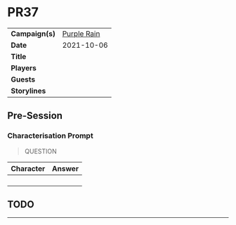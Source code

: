 # PR37

|||
| --- | --- |
| **Campaign(s)** | [Purple Rain](../../campaigns/C1-purple-rain.md) | session.3
| **Date** | 2021-10-06 |
| **Title** | |
| **Players** | |
| **Guests** | |
| **Storylines** | |

## Pre-Session

### Characterisation Prompt

> QUESTION

| Character | Answer |
| --- | --- |
| | | characterisation.1
| | |
| | |
| | |

## TODO

---
